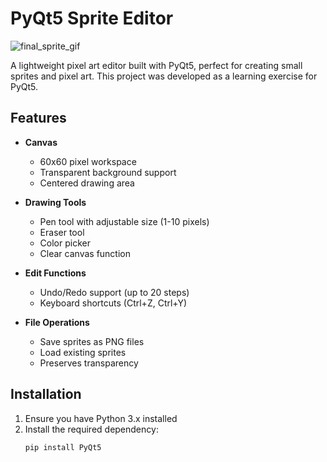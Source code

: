 # PyQt5 Sprite Editor
![final_sprite_gif](https://github.com/user-attachments/assets/02858b31-ad3b-41c2-b69e-58e4dc2ad1ab)

A lightweight pixel art editor built with PyQt5, perfect for creating small sprites and pixel art. This project was developed as a learning exercise for PyQt5.

## Features

- **Canvas**
  - 60x60 pixel workspace
  - Transparent background support
  - Centered drawing area

- **Drawing Tools**
  - Pen tool with adjustable size (1-10 pixels)
  - Eraser tool
  - Color picker
  - Clear canvas function

- **Edit Functions**
  - Undo/Redo support (up to 20 steps)
  - Keyboard shortcuts (Ctrl+Z, Ctrl+Y)

- **File Operations**
  - Save sprites as PNG files
  - Load existing sprites
  - Preserves transparency

## Installation

1. Ensure you have Python 3.x installed
2. Install the required dependency:
   ```bash
   pip install PyQt5
